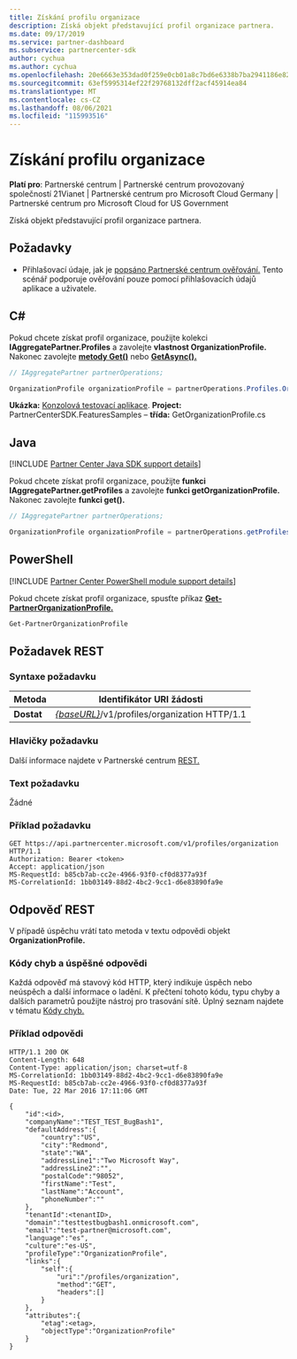 ```yaml
---
title: Získání profilu organizace
description: Získá objekt představující profil organizace partnera.
ms.date: 09/17/2019
ms.service: partner-dashboard
ms.subservice: partnercenter-sdk
author: cychua
ms.author: cychua
ms.openlocfilehash: 20e6663e353dad0f259e0cb01a8c7bd6e6338b7ba2941186e8262e262264e4dc
ms.sourcegitcommit: 63ef5995314ef22f29768132dff2acf45914ea84
ms.translationtype: MT
ms.contentlocale: cs-CZ
ms.lasthandoff: 08/06/2021
ms.locfileid: "115993516"
---
```

# <a name="get-an-organization-profile"></a>Získání profilu organizace

**Platí pro**: Partnerské centrum | Partnerské centrum provozovaný společností 21Vianet | Partnerské centrum pro Microsoft Cloud Germany | Partnerské centrum pro Microsoft Cloud for US Government

Získá objekt představující profil organizace partnera.

## <a name="prerequisites"></a>Požadavky

- Přihlašovací údaje, jak je [popsáno Partnerské centrum ověřování.](partner-center-authentication.md) Tento scénář podporuje ověřování pouze pomocí přihlašovacích údajů aplikace a uživatele.

## <a name="c"></a>C\#

Pokud chcete získat profil organizace, použijte kolekci **IAggregatePartner.Profiles** a zavolejte **vlastnost OrganizationProfile.** Nakonec zavolejte [**metody Get()**](/dotnet/api/microsoft.store.partnercenter.profiles.iorganizationprofile.get) nebo [**GetAsync().**](/dotnet/api/microsoft.store.partnercenter.profiles.iorganizationprofile.getasync)

```csharp
// IAggregatePartner partnerOperations;

OrganizationProfile organizationProfile = partnerOperations.Profiles.OrganizationProfile.Get();
```

**Ukázka:** [Konzolová testovací aplikace](console-test-app.md). **Project:** PartnerCenterSDK.FeaturesSamples – **třída:** GetOrganizationProfile.cs

## <a name="java"></a>Java

[!INCLUDE [Partner Center Java SDK support details](../includes/java-sdk-support.md)]

Pokud chcete získat profil organizace, použijte **funkci IAggregatePartner.getProfiles** a zavolejte **funkci getOrganizationProfile.** Nakonec zavolejte **funkci get().**

```java
// IAggregatePartner partnerOperations;

OrganizationProfile organizationProfile = partnerOperations.getProfiles().getOrganizationProfile().get();
```

## <a name="powershell"></a>PowerShell

[!INCLUDE [Partner Center PowerShell module support details](../includes/powershell-module-support.md)]

Pokud chcete získat profil organizace, spusťte příkaz [**Get-PartnerOrganizationProfile.**](https://github.com/Microsoft/Partner-Center-PowerShell/blob/master/docs/help/Get-PartnerOrganizationProfile.md)

```powershell
Get-PartnerOrganizationProfile
```

## <a name="rest-request"></a>Požadavek REST

### <a name="request-syntax"></a>Syntaxe požadavku

| Metoda  | Identifikátor URI žádosti                                                                   |
|---------|-------------------------------------------------------------------------------|
| **Dostat** | [*{baseURL}*](partner-center-rest-urls.md)/v1/profiles/organization HTTP/1.1 |

### <a name="request-headers"></a>Hlavičky požadavku

Další informace najdete v Partnerské centrum [REST.](headers.md)

### <a name="request-body"></a>Text požadavku

Žádné

### <a name="request-example"></a>Příklad požadavku

```http
GET https://api.partnercenter.microsoft.com/v1/profiles/organization HTTP/1.1
Authorization: Bearer <token>
Accept: application/json
MS-RequestId: b85cb7ab-cc2e-4966-93f0-cf0d8377a93f
MS-CorrelationId: 1bb03149-88d2-4bc2-9cc1-d6e83890fa9e
```

## <a name="rest-response"></a>Odpověď REST

V případě úspěchu vrátí tato metoda v textu odpovědi objekt **OrganizationProfile.**

### <a name="response-success-and-error-codes"></a>Kódy chyb a úspěšné odpovědi

Každá odpověď má stavový kód HTTP, který indikuje úspěch nebo neúspěch a další informace o ladění. K přečtení tohoto kódu, typu chyby a dalších parametrů použijte nástroj pro trasování sítě. Úplný seznam najdete v tématu [Kódy chyb.](error-codes.md)

### <a name="response-example"></a>Příklad odpovědi

```http
HTTP/1.1 200 OK
Content-Length: 648
Content-Type: application/json; charset=utf-8
MS-CorrelationId: 1bb03149-88d2-4bc2-9cc1-d6e83890fa9e
MS-RequestId: b85cb7ab-cc2e-4966-93f0-cf0d8377a93f
Date: Tue, 22 Mar 2016 17:11:06 GMT

{
    "id":<id>,
    "companyName":"TEST_TEST_BugBash1",
    "defaultAddress":{
        "country":"US",
        "city":"Redmond",
        "state":"WA",
        "addressLine1":"Two Microsoft Way",
        "addressLine2":"",
        "postalCode":"98052",
        "firstName":"Test",
        "lastName":"Account",
        "phoneNumber":""
    },
    "tenantId":<tenantID>,
    "domain":"testtestbugbash1.onmicrosoft.com",
    "email":"test-partner@microsoft.com",
    "language":"es",
    "culture":"es-US",
    "profileType":"OrganizationProfile",
    "links":{
        "self":{
            "uri":"/profiles/organization",
            "method":"GET",
            "headers":[]
        }
    },
    "attributes":{
        "etag":<etag>,
        "objectType":"OrganizationProfile"
    }
}
```
